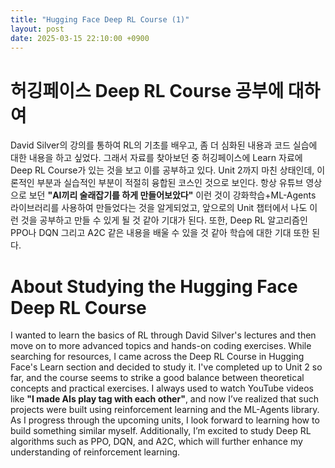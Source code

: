 ```yaml
---
title: "Hugging Face Deep RL Course (1)"
layout: post
date: 2025-03-15 22:10:00 +0900
---
```


# 허깅페이스 Deep RL Course 공부에 대하여
David Silver의 강의를 통하여 RL의 기초를 배우고, 좀 더 심화된 내용과 코드 실습에 대한 내용을 하고 싶었다.
그래서 자료를 찾아보던 중 허깅페이스에 Learn 자료에 Deep RL Course가 있는 것을 보고 이를 공부하고 있다.
Unit 2까지 마친 상태인데, 이론적인 부분과 실습적인 부분이 적절히 융합된 코스인 것으로 보인다.
항상 유튜브 영상으로 보던 **"AI끼리 술래잡기를 하게 만들어보았다"** 이런 것이 강화학습+ML-Agents 라이브러리를 사용하여 만들었다는 것을 알게되었고,
앞으로의 Unit 챕터에서 나도 이런 것을 공부하고 만들 수 있게 될 것 같아 기대가 된다.
또한, Deep RL 알고리즘인 PPO나 DQN 그리고 A2C 같은 내용을 배울 수 있을 것 같아 학습에 대한 기대 또한 된다.



# About Studying the Hugging Face Deep RL Course
I wanted to learn the basics of RL through David Silver's lectures and then move on to more advanced topics and hands-on coding exercises.
While searching for resources, I came across the Deep RL Course in Hugging Face's Learn section and decided to study it.
I've completed up to Unit 2 so far, and the course seems to strike a good balance between theoretical concepts and practical exercises.
I always used to watch YouTube videos like **"I made AIs play tag with each other"**, and now I’ve realized that such projects were built using reinforcement learning and the ML-Agents library.
As I progress through the upcoming units, I look forward to learning how to build something similar myself.
Additionally, I’m excited to study Deep RL algorithms such as PPO, DQN, and A2C, which will further enhance my understanding of reinforcement learning.